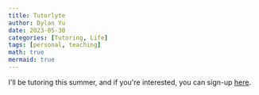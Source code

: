 ```yaml
---
title: Tutorlyte
author: Dylan Yu
date: 2023-05-30
categories: [Tutoring, Life]
tags: [personal, teaching]
math: true
mermaid: true
---
```


I'll be tutoring this summer, and if you're interested, you can sign-up [here](https://tutorlyte.github.io/).
